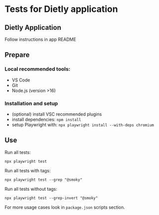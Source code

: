 # Tests for Dietly application

## Dietly Application

Follow instructions in app README

## Prepare

### Local recommended tools:

- VS Code
- Git
- Node.js (version >16)

### Installation and setup

- (optional) install VSC recommended plugins
- install dependencies: `npm install`
- setup Playwright with: `npx playwright install --with-deps chromium`

## Use

Run all tests:

```
npx playwright test
```

Run all tests with tags:

```
npx playwright test --grep "@smoky"
```

Run all tests without tags:

```
npx playwright test --grep-invert "@smoky"
```

For more usage cases look in `package.json` scripts section.
